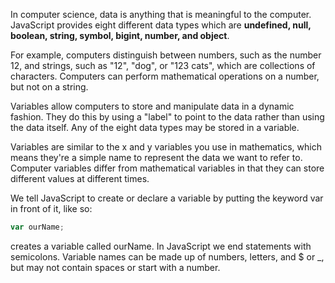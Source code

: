 In computer science, data is anything that is meaningful to the computer. JavaScript provides eight different data types which are **undefined, null, boolean, string, symbol, bigint, number, and object**.

For example, computers distinguish between numbers, such as the number 12, and strings, such as "12", "dog", or "123 cats", which are collections of characters. Computers can perform mathematical operations on a number, but not on a string.

Variables allow computers to store and manipulate data in a dynamic fashion. They do this by using a "label" to point to the data rather than using the data itself. Any of the eight data types may be stored in a variable.

Variables are similar to the x and y variables you use in mathematics, which means they're a simple name to represent the data we want to refer to. Computer variables differ from mathematical variables in that they can store different values at different times.

We tell JavaScript to create or declare a variable by putting the keyword var in front of it, like so:
```javascript
var ourName;
```
creates a variable called ourName. In JavaScript we end statements with semicolons. Variable names can be made up of numbers, letters, and $ or _, but may not contain spaces or start with a number.

